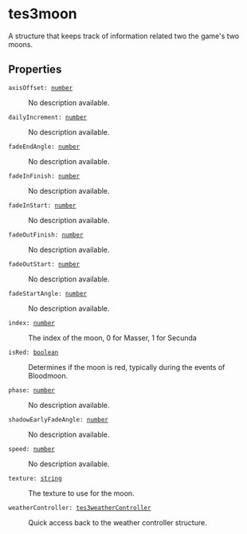 # tes3moon

A structure that keeps track of information related two the game's two moons.

## Properties

<dl class="describe">
<dt><code class="descname">axisOffset: <a href="https://mwse.readthedocs.io/en/latest/lua/type/number.html">number</a></code></dt>
<dd>

No description available.

</dd>
<dt><code class="descname">dailyIncrement: <a href="https://mwse.readthedocs.io/en/latest/lua/type/number.html">number</a></code></dt>
<dd>

No description available.

</dd>
<dt><code class="descname">fadeEndAngle: <a href="https://mwse.readthedocs.io/en/latest/lua/type/number.html">number</a></code></dt>
<dd>

No description available.

</dd>
<dt><code class="descname">fadeInFinish: <a href="https://mwse.readthedocs.io/en/latest/lua/type/number.html">number</a></code></dt>
<dd>

No description available.

</dd>
<dt><code class="descname">fadeInStart: <a href="https://mwse.readthedocs.io/en/latest/lua/type/number.html">number</a></code></dt>
<dd>

No description available.

</dd>
<dt><code class="descname">fadeOutFinish: <a href="https://mwse.readthedocs.io/en/latest/lua/type/number.html">number</a></code></dt>
<dd>

No description available.

</dd>
<dt><code class="descname">fadeOutStart: <a href="https://mwse.readthedocs.io/en/latest/lua/type/number.html">number</a></code></dt>
<dd>

No description available.

</dd>
<dt><code class="descname">fadeStartAngle: <a href="https://mwse.readthedocs.io/en/latest/lua/type/number.html">number</a></code></dt>
<dd>

No description available.

</dd>
<dt><code class="descname">index: <a href="https://mwse.readthedocs.io/en/latest/lua/type/number.html">number</a></code></dt>
<dd>

The index of the moon, 0 for Masser, 1 for Secunda

</dd>
<dt><code class="descname">isRed: <a href="https://mwse.readthedocs.io/en/latest/lua/type/boolean.html">boolean</a></code></dt>
<dd>

Determines if the moon is red, typically during the events of Bloodmoon.

</dd>
<dt><code class="descname">phase: <a href="https://mwse.readthedocs.io/en/latest/lua/type/number.html">number</a></code></dt>
<dd>

No description available.

</dd>
<dt><code class="descname">shadowEarlyFadeAngle: <a href="https://mwse.readthedocs.io/en/latest/lua/type/number.html">number</a></code></dt>
<dd>

No description available.

</dd>
<dt><code class="descname">speed: <a href="https://mwse.readthedocs.io/en/latest/lua/type/number.html">number</a></code></dt>
<dd>

No description available.

</dd>
<dt><code class="descname">texture: <a href="https://mwse.readthedocs.io/en/latest/lua/type/string.html">string</a></code></dt>
<dd>

The texture to use for the moon.

</dd>
<dt><code class="descname">weatherController: <a href="https://mwse.readthedocs.io/en/latest/lua/type/tes3weatherController.html">tes3weatherController</a></code></dt>
<dd>

Quick access back to the weather controller structure.

</dd>
</dl>
